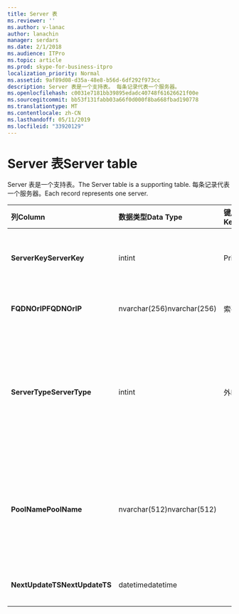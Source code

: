 ```yaml
---
title: Server 表
ms.reviewer: ''
ms.author: v-lanac
author: lanachin
manager: serdars
ms.date: 2/1/2018
ms.audience: ITPro
ms.topic: article
ms.prod: skype-for-business-itpro
localization_priority: Normal
ms.assetid: 9af89d08-d35a-48e8-b56d-6df292f973cc
description: Server 表是一个支持表。 每条记录代表一个服务器。
ms.openlocfilehash: c0031e7181bb39895edadc40748f61626621f00e
ms.sourcegitcommit: bb53f131fabb03a66f0d000f8ba668fbad190778
ms.translationtype: MT
ms.contentlocale: zh-CN
ms.lasthandoff: 05/11/2019
ms.locfileid: "33920129"
---
```

# <a name="server-table"></a><span data-ttu-id="872ff-104">Server 表</span><span class="sxs-lookup"><span data-stu-id="872ff-104">Server table</span></span>
 
<span data-ttu-id="872ff-105">Server 表是一个支持表。</span><span class="sxs-lookup"><span data-stu-id="872ff-105">The Server table is a supporting table.</span></span> <span data-ttu-id="872ff-106">每条记录代表一个服务器。</span><span class="sxs-lookup"><span data-stu-id="872ff-106">Each record represents one server.</span></span> 
  
|<span data-ttu-id="872ff-107">**列**</span><span class="sxs-lookup"><span data-stu-id="872ff-107">**Column**</span></span>|<span data-ttu-id="872ff-108">**数据类型**</span><span class="sxs-lookup"><span data-stu-id="872ff-108">**Data Type**</span></span>|<span data-ttu-id="872ff-109">**键/索引**</span><span class="sxs-lookup"><span data-stu-id="872ff-109">**Key/Index**</span></span>|<span data-ttu-id="872ff-110">**详细信息**</span><span class="sxs-lookup"><span data-stu-id="872ff-110">**Details**</span></span>|
|:-----|:-----|:-----|:-----|
|<span data-ttu-id="872ff-111">**ServerKey**</span><span class="sxs-lookup"><span data-stu-id="872ff-111">**ServerKey**</span></span> <br/> |<span data-ttu-id="872ff-112">int</span><span class="sxs-lookup"><span data-stu-id="872ff-112">int</span></span>  <br/> |<span data-ttu-id="872ff-113">Primary</span><span class="sxs-lookup"><span data-stu-id="872ff-113">Primary</span></span>  <br/> |<span data-ttu-id="872ff-114">标识服务器的唯一编号。</span><span class="sxs-lookup"><span data-stu-id="872ff-114">Unique number identifying the server.</span></span>  <br/> |
|<span data-ttu-id="872ff-115">**FQDNOrIP**</span><span class="sxs-lookup"><span data-stu-id="872ff-115">**FQDNOrIP**</span></span> <br/> |<span data-ttu-id="872ff-116">nvarchar(256)</span><span class="sxs-lookup"><span data-stu-id="872ff-116">nvarchar(256)</span></span>  <br/> |<span data-ttu-id="872ff-117">索引</span><span class="sxs-lookup"><span data-stu-id="872ff-117">index</span></span>  <br/> |<span data-ttu-id="872ff-118">MAC 地址字符串。</span><span class="sxs-lookup"><span data-stu-id="872ff-118">MAC address string.</span></span>  <br/> |
|<span data-ttu-id="872ff-119">**ServerType**</span><span class="sxs-lookup"><span data-stu-id="872ff-119">**ServerType**</span></span> <br/> |<span data-ttu-id="872ff-120">int</span><span class="sxs-lookup"><span data-stu-id="872ff-120">int</span></span>  <br/> |<span data-ttu-id="872ff-121">外</span><span class="sxs-lookup"><span data-stu-id="872ff-121">Foreign</span></span>  <br/> |<span data-ttu-id="872ff-122">1： 中介服务器</span><span class="sxs-lookup"><span data-stu-id="872ff-122">1: Mediation Server</span></span>  <br/> <span data-ttu-id="872ff-123">2: A / V 会议 Server16394: A / V 边缘服务 32769： 网关</span><span class="sxs-lookup"><span data-stu-id="872ff-123">2: A/V Conferencing Server16394: A/V Edge service32769: Gateway</span></span>  <br/> |
|<span data-ttu-id="872ff-124">**PoolName**</span><span class="sxs-lookup"><span data-stu-id="872ff-124">**PoolName**</span></span> <br/> |<span data-ttu-id="872ff-125">nvarchar(512)</span><span class="sxs-lookup"><span data-stu-id="872ff-125">nvarchar(512)</span></span>  <br/> ||<span data-ttu-id="872ff-126">服务器所属的池。</span><span class="sxs-lookup"><span data-stu-id="872ff-126">Pool the server belongs to.</span></span> <span data-ttu-id="872ff-127">仅适用于 A / V 会议服务器。</span><span class="sxs-lookup"><span data-stu-id="872ff-127">Only applicable for the A/V Conferencing Server.</span></span>  <br/> |
|<span data-ttu-id="872ff-128">**NextUpdateTS**</span><span class="sxs-lookup"><span data-stu-id="872ff-128">**NextUpdateTS**</span></span> <br/> |<span data-ttu-id="872ff-129">datetime</span><span class="sxs-lookup"><span data-stu-id="872ff-129">datetime</span></span>  <br/> ||<span data-ttu-id="872ff-130">仅供内部使用。</span><span class="sxs-lookup"><span data-stu-id="872ff-130">For internal use only.</span></span>  <br/> |
   

